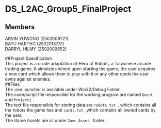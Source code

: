 # DS_L2AC_Group5_FinalProject <br/>

## Members <br/>
ARVIN YUWONO (2502009721) <br/>
BAYU HARTHO (2502013731) <br/>
DARRYL HILMY (2502009652) <br/>

##Project Specification<br/>
This project is a crude adaptation of Hero of Robots, a Taiwanese arcade trading game. It simulates where upon starting the game, the user acquires a new card which allows them to play with it or any other cards the user owns against enemies. <br/>
##Files<br/>
The .exe launcher is available under Win32/Debug Folder. <br/>
The code/script file responsible for the working program are named  `Quest ` and  `Project1 `. <br/>
The text file responsible for storing data are  `robots.txt `, which contains all the robots the game has and  `cards.txt `,which contains all owned cards by the user. <br/>
The Game Assets are all under  `Game_Asset ` folder.
